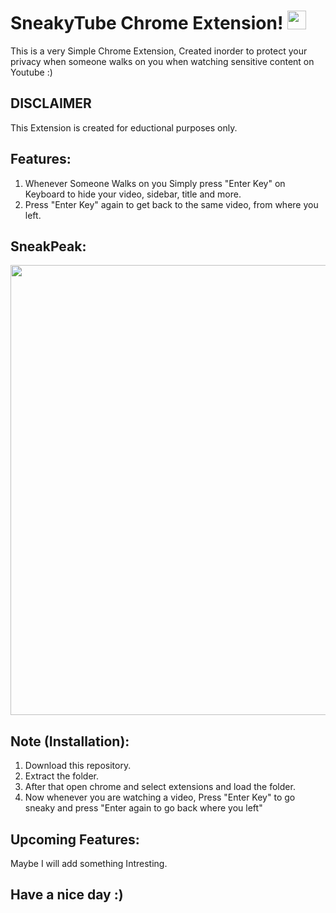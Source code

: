 # SneakyTube Chrome Extension! <img src="https://raw.githubusercontent.com/MartinHeinz/MartinHeinz/master/wave.gif" width="30px">

This is a very Simple Chrome Extension, Created inorder to protect your privacy when someone walks on you when watching sensitive content on Youtube :)

## DISCLAIMER
This Extension is created for eductional purposes only.

## Features:
1. Whenever Someone Walks on you Simply press "Enter Key" on Keyboard to hide your video, sidebar, title and more.
2. Press "Enter Key" again to get back to the same video, from where you left.

## SneakPeak:
<img src="https://github.com/itsOwen/SneakyTube-Chrome-Extension/blob/master/images/sneakpeak.gif" width="1280px" height="720px">

## Note (Installation):
1. Download this repository.
2. Extract the folder.
3. After that open chrome and select extensions and load the folder.
4. Now whenever you are watching a video, Press "Enter Key" to go sneaky and press "Enter again to go back where you left"

## Upcoming Features:
Maybe I will add something Intresting.

## Have a nice day :)
